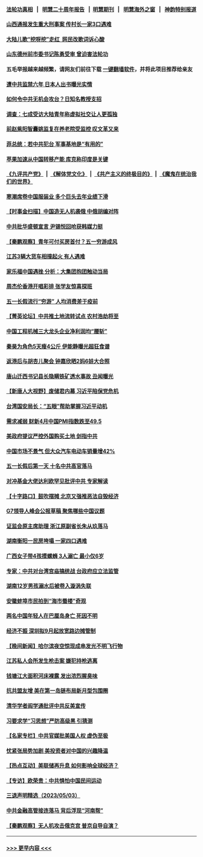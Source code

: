#### [法轮功真相](https://github.com/gfw-breaker/truth/blob/master/README.md?t=0) &nbsp;&nbsp;|&nbsp;&nbsp; [明慧二十周年报告](https://github.com/gfw-breaker/mh-reports/blob/master/README.md?t=0) &nbsp;&nbsp;|&nbsp;&nbsp;[明慧期刊](https://github.com/gfw-breaker/mh-qikan) &nbsp;&nbsp;|&nbsp;&nbsp; [明慧海外之窗](https://github.com/gfw-breaker/mh-news/blob/master/README.md?t=0) &nbsp;&nbsp;|&nbsp;&nbsp; [神韵特别报道](https://github.com/gfw-breaker/mh-news/blob/master/shenyun.md?t=0)
#### [山西通报发生重大刑事案 传村长一家3口遇难](../pages/nsc413/n13988956.md?t=05052143) 
#### [大陆儿歌“挖呀挖”走红  网民改歌词诉心酸](../pages/nsc413/n13988880.md?t=05052143) 
#### [山东德州前市委书记陈勇受审 曾迫害法轮功](../pages/nsc413/n13988858.md?t=05052143) 
#### 五毛举报越来越频繁，请网友们前往下载 [一键翻墙软件](https://github.com/gfw-breaker/ssr-accounts)，并将此项目推荐给亲友
#### [遭中共监禁六年 日本人出书曝光实情](../pages/nsc413/n13988748.md?t=05052143) 
#### [如何令中共无机会攻台？日知名教授支招](../pages/nsc413/n13988765.md?t=05052143) 
#### [调查：七成受访大陆青年称虚拟社交让人更孤独](../pages/nsc413/n13988680.md?t=05052143) 
#### [前赵紫阳智囊姚监复在养老院受监控 叹文革又来](../pages/nsc413/n13988681.md?t=05052143) 
#### [菲总统：若中共犯台 军事基地是“有用的”](../pages/nsc413/n13988599.md?t=05052143) 
#### [苹果加速从中国转移产能 库克称印度是关键](../pages/nsc413/n13988511.md?t=05052143) 
#### [《九评共产党》](https://github.com/begood0513/9ping.md/blob/master/README.md) &nbsp;|&nbsp; [《解体党文化》](../../../../jtdwh.md/blob/master/README.md)  &nbsp;|&nbsp; [《共产主义的终极目的》](../../../../gczydzjmd.md/blob/master/README.md) &nbsp;|&nbsp; [《魔鬼在统治我们的世界》](../../../../mgztzwmdsj.md/blob/master/README.md) 
#### [寒潮席卷中国服装业 多个巨头去年业绩下滑](../pages/nsc413/n13988419.md?t=05052143) 
#### [【时事金扫描】中国造无人机袭俄 中俄胡编对阵](../pages/nsc413/n13988379.md?t=05052143) 
#### [中共批华盛顿宣言 尹锡悦回呛获韩媒力挺](../pages/nsc413/n13988674.md?t=05052143) 
#### [【秦鹏观察】青年可付买房首付？五一穷游成风](../pages/nsc413/n13988447.md?t=05052143) 
#### [江苏3辆大货车相撞起火 有人遇难](../pages/nsc413/n13988530.md?t=05052143) 
#### [家乐福中国遇挫 分析：大集团抱团触动当局](../pages/nsc413/n13988605.md?t=05052143) 
#### [周杰伦香港开唱彩排 张学友惊喜探班](../pages/nsc413/n13988423.md?t=05052143) 
#### [五一长假流行“穷游” 人均消费差于疫前](../pages/nsc413/n13988520.md?t=05052143) 
#### [【菁英论坛】中共推土地流转试点 农村浩劫将至](../pages/nsc413/n13988362.md?t=05052143) 
#### [中国工程机械三大龙头企业净利润均“腰斩”](../pages/nsc413/n13988370.md?t=05052143) 
#### [秦昊为角色5天瘦4公斤 伊能静曝光超狂食谱](../pages/nsc413/n13988356.md?t=05052143) 
#### [返港后与胡杏儿聚会 钟嘉欣晒2妈6娃大合照](../pages/nsc413/n13988283.md?t=05052143) 
#### [唐山迁西书记县长隐瞒铁矿透水事故 丑闻曝光](../pages/nsc413/n13988327.md?t=05052143) 
#### [【新唐人大视野】废储君内幕 习近平陷保党危机](../pages/nsc413/n13988265.md?t=05052143) 
#### [台湾国安局长：“五眼”帮助掌握习近平动机](../pages/nsc413/n13988253.md?t=05052143) 
#### [需求减弱 财新4月中国PMI指数跌至49.5](../pages/nsc413/n13987934.md?t=05052143) 
#### [美政府提议严控外国购买土地 剑指中共](../pages/nsc413/n13988289.md?t=05052143) 
#### [中国市场不景气 但大众汽车电动车销量增42%](../pages/nsc413/n13988240.md?t=05052143) 
#### [五一长假后第一天 十名中共高官落马](../pages/nsc413/n13988013.md?t=05052143) 
#### [对冲基金大佬达利欧罕见批评中共 专家解读](../pages/nsc413/n13988020.md?t=05052143) 
#### [【十字路口】鼓吹摆摊 北京又强推恶法自毁经济](../pages/nsc413/n13988125.md?t=05052143) 
#### [G7领导人峰会公报草稿 聚焦哪些中国议题](../pages/nsc413/n13988218.md?t=05052143) 
#### [证监会原主席助理 浙江原副省长朱从玖落马](../pages/nsc413/n13988012.md?t=05052143) 
#### [湖南衡阳一民房垮塌 一家四口遇难](../pages/nsc413/n13988096.md?t=05052143) 
#### [广西女子带4孩摸螺蛳 3人溺亡 最小仅6岁](../pages/nsc413/n13988062.md?t=05052143) 
#### [专家：中共对台湾宫庙搞统战 台政府应立法监管](../pages/nsc413/n13987739.md?t=05052143) 
#### [湖南12岁男孩溺水后被卷入漩涡失联](../pages/nsc413/n13988014.md?t=05052143) 
#### [安徽蚌埠市民拍到“海市蜃楼”奇观](../pages/nsc413/n13988051.md?t=05052143) 
#### [两名中国年轻人在巴厘岛身亡 死因不明](../pages/nsc413/n13988048.md?t=05052143) 
#### [经济不振 深圳拟9月起放宽路边摊管制](../pages/nsc413/n13987951.md?t=05052143) 
#### [【晚间新闻】哈尔滨夜空惊现成串发光不明飞行物](../pages/nsc413/n13987933.md?t=05052143) 
#### [江苏私人会所发生枪击案 嫌犯持枪逃离](../pages/nsc413/n13987911.md?t=05052143) 
#### [钱塘江大面积河床裸露 发出浓烈腥臭味](../pages/nsc413/n13987840.md?t=05052143) 
#### [抗共盟友增 美在第一岛链布局新月型包围圈](../pages/nsc413/n13987651.md?t=05052143) 
#### [清华学者阎学通批评中共反美宣传](../pages/nsc413/n13987668.md?t=05052143) 
#### [习要求学“习思想”严防高级黑  引猜测](../pages/nsc413/n13986919.md?t=05052143) 
#### [【名家专栏】中共官媒批美国人权 虚伪至极](../pages/nsc413/n13986615.md?t=05052143) 
#### [忧紧张局势加剧 美投资者对中国的兴趣降温](../pages/nsc413/n13987377.md?t=05052143) 
#### [【热点互动】美联储再升息 如何影响全球经济？](../pages/nsc413/n13987595.md?t=05052143) 
#### [【专访】欧荣贵：中共惧怕中国民间运动](../pages/nsc413/n13987518.md?t=05052143) 
#### [三退声明精选（2023/05/03）](../pages/nsc413/n13987685.md?t=05052143) 
#### [中共金融高管接连落马 背后浮现“河南帮”](../pages/nsc413/n13987585.md?t=05052143) 
#### [【秦鹏观察】无人机攻击俄克宫 普京自导自演？](../pages/nsc413/n13987577.md?t=05052143) 

----
#### [ >>> 更早内容 <<< ](../indexes/nsc413-earlier.md)
